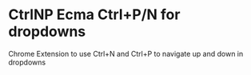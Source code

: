# CtrlNP Ecma Ctrl+P/N for dropdowns
Chrome Extension to use Ctrl+N and Ctrl+P to navigate up and down in dropdowns
